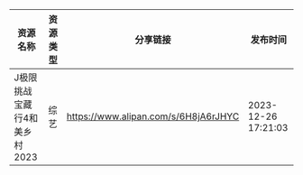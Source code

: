 | 资源名称              | 资源类型 | 分享链接                                 | 发布时间                |
| ----------------- | ---- | ------------------------------------ | ------------------- |
| J极限挑战宝藏行4和美乡村2023 | 综艺   | https://www.alipan.com/s/6H8jA6rJHYC | 2023-12-26 17:21:03 |
